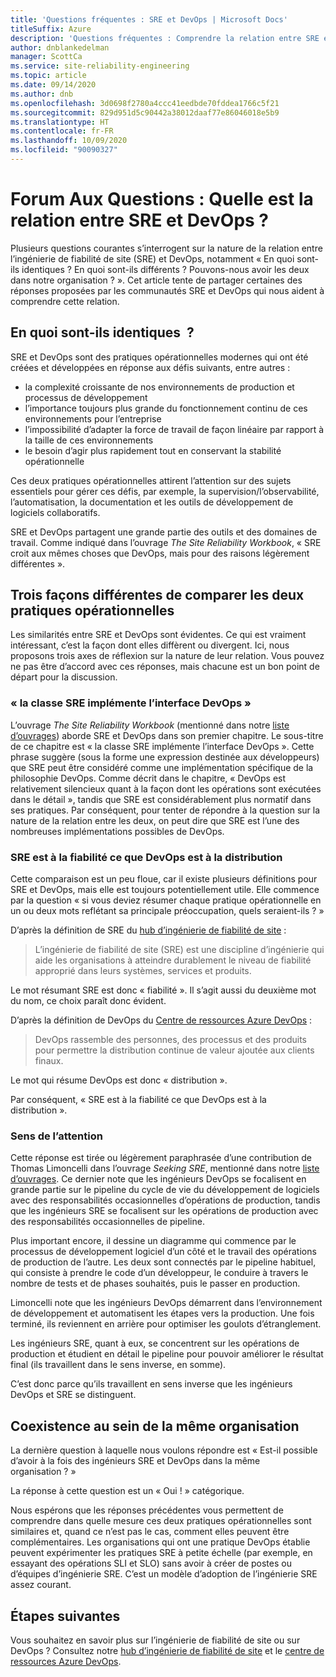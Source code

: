 ```yaml
---
title: 'Questions fréquentes : SRE et DevOps | Microsoft Docs'
titleSuffix: Azure
description: 'Questions fréquentes : Comprendre la relation entre SRE et DevOps'
author: dnblankedelman
manager: ScottCa
ms.service: site-reliability-engineering
ms.topic: article
ms.date: 09/14/2020
ms.author: dnb
ms.openlocfilehash: 3d0698f2780a4ccc41eedbde70fddea1766c5f21
ms.sourcegitcommit: 829d951d5c90442a38012daaf77e86046018e5b9
ms.translationtype: HT
ms.contentlocale: fr-FR
ms.lasthandoff: 10/09/2020
ms.locfileid: "90090327"
---
```

# <a name="frequently-asked-questions-whats-the-relationship-between-sre-and-devops"></a>Forum Aux Questions : Quelle est la relation entre SRE et DevOps ?

Plusieurs questions courantes s’interrogent sur la nature de la relation entre l’ingénierie de fiabilité de site (SRE) et DevOps, notamment « En quoi sont-ils identiques ? En quoi sont-ils différents ? Pouvons-nous avoir les deux dans notre organisation ? ». Cet article tente de partager certaines des réponses proposées par les communautés SRE et DevOps qui nous aident à comprendre cette relation.

## <a name="how-are-they-the-same"></a>En quoi sont-ils identiques  ?

SRE et DevOps sont des pratiques opérationnelles modernes qui ont été créées et développées en réponse aux défis suivants, entre autres :

- la complexité croissante de nos environnements de production et processus de développement
- l’importance toujours plus grande du fonctionnement continu de ces environnements pour l’entreprise
- l’impossibilité d’adapter la force de travail de façon linéaire par rapport à la taille de ces environnements
- le besoin d’agir plus rapidement tout en conservant la stabilité opérationnelle

Ces deux pratiques opérationnelles attirent l’attention sur des sujets essentiels pour gérer ces défis, par exemple, la supervision/l’observabilité, l’automatisation, la documentation et les outils de développement de logiciels collaboratifs.

SRE et DevOps partagent une grande partie des outils et des domaines de travail. Comme indiqué dans l’ouvrage _The Site Reliability Workbook_, « SRE croit aux mêmes choses que DevOps, mais pour des raisons légèrement différentes ».

## <a name="three-different-ways-to-compare-the-two-operations-practices"></a>Trois façons différentes de comparer les deux pratiques opérationnelles

Les similarités entre SRE et DevOps sont évidentes. Ce qui est vraiment intéressant, c’est la façon dont elles diffèrent ou divergent. Ici, nous proposons trois axes de réflexion sur la nature de leur relation. Vous pouvez ne pas être d’accord avec ces réponses, mais chacune est un bon point de départ pour la discussion.

### <a name="class-sre-implements-interface-devops"></a>« la classe SRE implémente l’interface DevOps »

L’ouvrage _The Site Reliability Workbook_ (mentionné dans notre [liste d’ouvrages](../resources/books.md)) aborde SRE et DevOps dans son premier chapitre. Le sous-titre de ce chapitre est « la classe SRE implémente l’interface DevOps ». Cette phrase suggère (sous la forme une expression destinée aux développeurs) que SRE peut être considéré comme une implémentation spécifique de la philosophie DevOps. Comme décrit dans le chapitre, « DevOps est relativement silencieux quant à la façon dont les opérations sont exécutées dans le détail », tandis que SRE est considérablement plus normatif dans ses pratiques. Par conséquent, pour tenter de répondre à la question sur la nature de la relation entre les deux, on peut dire que SRE est l’une des nombreuses implémentations possibles de DevOps.

### <a name="sre-is-to-reliability-as-devops-is-to-delivery"></a>SRE est à la fiabilité ce que DevOps est à la distribution

Cette comparaison est un peu floue, car il existe plusieurs définitions pour SRE et DevOps, mais elle est toujours potentiellement utile. Elle commence par la question « si vous deviez résumer chaque pratique opérationnelle en un ou deux mots reflétant sa principale préoccupation, quels seraient-ils ? »

D’après la définition de SRE du [hub d’ingénierie de fiabilité de site](../index.yml) :

> L’ingénierie de fiabilité de site (SRE) est une discipline d’ingénierie qui aide les organisations à atteindre durablement le niveau de fiabilité approprié dans leurs systèmes, services et produits.

Le mot résumant SRE est donc « fiabilité ». Il s’agit aussi du deuxième mot du nom, ce choix paraît donc évident.

D’après la définition de DevOps du [Centre de ressources Azure DevOps](https://docs.microsoft.com/azure/devops/learn/) :

> DevOps rassemble des personnes, des processus et des produits pour permettre la distribution continue de valeur ajoutée aux clients finaux.

Le mot qui résume DevOps est donc « distribution ».

Par conséquent, « SRE est à la fiabilité ce que DevOps est à la distribution ».

### <a name="direction-of-attention"></a>Sens de l’attention

Cette réponse est tirée ou légèrement paraphrasée d’une contribution de Thomas Limoncelli dans l’ouvrage _Seeking SRE_, mentionné dans notre [liste d’ouvrages](../resources/books.md). Ce dernier note que les ingénieurs DevOps se focalisent en grande partie sur le pipeline du cycle de vie du développement de logiciels avec des responsabilités occasionnelles d’opérations de production, tandis que les ingénieurs SRE se focalisent sur les opérations de production avec des responsabilités occasionnelles de pipeline.

Plus important encore, il dessine un diagramme qui commence par le processus de développement logiciel d’un côté et le travail des opérations de production de l’autre. Les deux sont connectés par le pipeline habituel, qui consiste à prendre le code d’un développeur, le conduire à travers le nombre de tests et de phases souhaités, puis le passer en production.

Limoncelli note que les ingénieurs DevOps démarrent dans l’environnement de développement et automatisent les étapes vers la production. Une fois terminé, ils reviennent en arrière pour optimiser les goulots d’étranglement.

Les ingénieurs SRE, quant à eux, se concentrent sur les opérations de production et étudient en détail le pipeline pour pouvoir améliorer le résultat final (ils travaillent dans le sens inverse, en somme).

C’est donc parce qu’ils travaillent en sens inverse que les ingénieurs DevOps et SRE se distinguent.

## <a name="coexistence-in-the-same-organization"></a>Coexistence au sein de la même organisation

La dernière question à laquelle nous voulons répondre est « Est-il possible d’avoir à la fois des ingénieurs SRE et DevOps dans la même organisation ? »

La réponse à cette question est un « Oui ! » catégorique.

Nous espérons que les réponses précédentes vous permettent de comprendre dans quelle mesure ces deux pratiques opérationnelles sont similaires et, quand ce n’est pas le cas, comment elles peuvent être complémentaires. Les organisations qui ont une pratique DevOps établie peuvent expérimenter les pratiques SRE à petite échelle (par exemple, en essayant des opérations SLI et SLO) sans avoir à créer de postes ou d’équipes d’ingénierie SRE. C’est un modèle d’adoption de l’ingénierie SRE assez courant.

## <a name="next-steps"></a>Étapes suivantes

Vous souhaitez en savoir plus sur l’ingénierie de fiabilité de site ou sur DevOps ? Consultez notre [hub d’ingénierie de fiabilité de site](../index.yml) et le [centre de ressources Azure DevOps](https://docs.microsoft.com/azure/devops/learn/).
